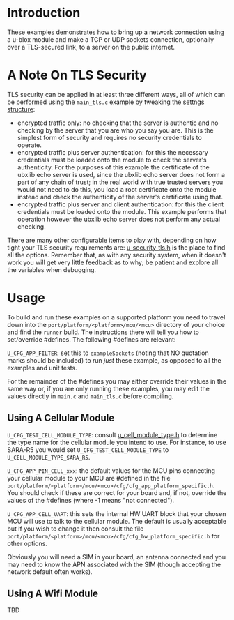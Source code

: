 # Introduction
These examples demonstrates how to bring up a network connection using a u-blox module and make a TCP or UDP sockets connection, optionally over a TLS-secured link, to a server on the public internet.

# A Note On TLS Security
TLS security can be applied in at least three different ways, all of which can be performed using the `main_tls.c` example by tweaking the [settngs structure](/common/security/api/u_security_tls.h#L283):

- encrypted traffic only: no checking that the server is authentic and no checking by the server that you are who you say you are.  This is the simplest form of security and requires no security credentials to operate.
- encrypted traffic plus server authentication: for this the necessary credentials must be loaded onto the module to check the server's authenticity.  For the purposes of this example the certificate of the ubxlib echo server is used, since the ubxlib echo server does not form a part of any chain of trust; in the real world with true trusted servers you would not need to do this, you load a root certificate onto the module instead and check the authenticity of the server's certificate using that.
- encrypted traffic plus server and client authentication: for this the client credentials must be loaded onto the module.  This example performs that operation however the ubxlib echo server does not perform any actual checking.

There are many other configurable items to play with, depending on how tight your TLS security requirements are: [u_security_tls.h](/common/security/api/u_security_tls.h) is the place to find all the options.  Remember that, as with any security system, when it doesn't work you will get very little feedback as to why; be patient and explore all the variables when debugging.

# Usage
To build and run these examples on a supported platform you need to travel down into the `port/platform/<platform>/mcu/<mcu>` directory of your choice and find the `runner` build.  The instructions there will tell you how to set/override #defines.  The following #defines are relevant:

`U_CFG_APP_FILTER`: set this to `exampleSockets` (noting that NO quotation marks should be included) to run *just* these example, as opposed to all the examples and unit tests.

For the remainder of the #defines you may either override their values in the same way or, if you are only running these examples, you may edit the values directly in `main.c` and `main_tls.c` before compiling.

## Using A Cellular Module

`U_CFG_TEST_CELL_MODULE_TYPE`: consult [u_cell_module_type.h](/cell/api/u_cell_module_type.h) to determine the type name for the cellular module you intend to use.  For instance, to use SARA-R5 you would set `U_CFG_TEST_CELL_MODULE_TYPE` to `U_CELL_MODULE_TYPE_SARA_R5`.

`U_CFG_APP_PIN_CELL_xxx`: the default values for the MCU pins connecting your cellular module to your MCU are #defined in the file `port/platform/<platform>/mcu/<mcu>/cfg/cfg_app_platform_specific.h`.  You should check if these are correct for your board and, if not, override the values of the #defines (where -1 means "not connected").

`U_CFG_APP_CELL_UART`: this sets the internal HW UART block that your chosen MCU will use to talk to the cellular module.  The default is usually acceptable but if you wish to change it then consult the file `port/platform/<platform>/mcu/<mcu>/cfg/cfg_hw_platform_specific.h` for other options.

Obviously you will need a SIM in your board, an antenna connected and you may need to know the APN associated with the SIM (though accepting the network default often works).

## Using A Wifi Module

TBD
